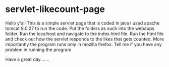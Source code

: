 # servlet-likecount-page
Hello y'all
This is a simple servlet page that is coded in java
I used apache tomcat 8.0.27 to run the code.
Put the folders as such into the webapps folder.
Run the localhost and navigate to the index.html file.
Run the html file and check out how the servlet responds to the likes that gets counted.
More importantly the program runs only in mozilla firefox.
Tell me if you have any problem in running the program.

Have a great day.......
